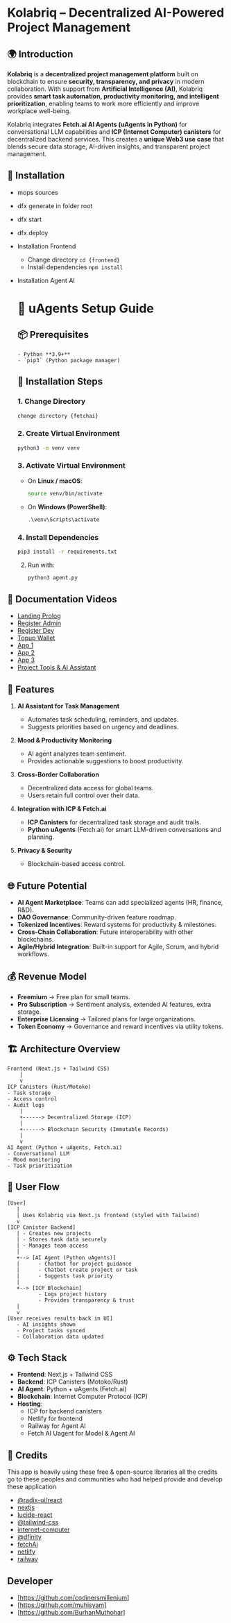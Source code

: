 # Kolabriq – Decentralized AI-Powered Project Management

## 🌍 Introduction
**Kolabriq** is a **decentralized project management platform** built on blockchain to ensure **security, transparency, and privacy** in modern collaboration. With support from **Artificial Intelligence (AI)**, Kolabriq provides **smart task automation, productivity monitoring, and intelligent prioritization**, enabling teams to work more efficiently and improve workplace well-being.

Kolabriq integrates **Fetch.ai AI Agents (uAgents in Python)** for conversational LLM capabilities and **ICP (Internet Computer) canisters** for decentralized backend services. This creates a **unique Web3 use case** that blends secure data storage, AI-driven insights, and transparent project management.

## 🚀 Installation
  - mops sources
  - dfx generate in folder root
  - dfx start
  - dfx deploy
  - Installation Frontend
    - Change directory `cd {frontend}`
    - Install dependencies `npm install`
  - Installation Agent AI
    # 🐍 uAgents Setup Guide
      ## 📦 Prerequisites
        - Python **3.9+**
        - `pip3` (Python package manager)
      ## 🔧 Installation Steps
      ### 1. Change Directory
      ```bash
      change directory {fetchai}
      ```
      ### 2. Create Virtual Environment
      ```bash
      python3 -m venv venv
      ```
      ### 3. Activate Virtual Environment
      - On **Linux / macOS**:
        ```bash
        source venv/bin/activate
        ```
      - On **Windows (PowerShell)**:
        ```powershell
        .\venv\Scripts\activate
        ```
      
      ### 4. Install Dependencies
      ```bash
      pip3 install -r requirements.txt
      ```
      
      2. Run with:
         ```bash
         python3 agent.py
         ```

## 📝 Documentation Videos

- [Landing Prolog](https://drive.google.com/file/d/122R_cEsvz0U9HTxy03PWzUPUfbToJ8ZC/view?usp=sharing)
- [Register Admin](https://drive.google.com/file/d/1_IVVJFA8whsYkkkvlXC7CxMNvjib9zGX/view?usp=sharing)
- [Register Dev](https://drive.google.com/file/d/1dvknF3RbWgZVSwbTDMU4wo46nPPMgvtN/view?usp=sharing)
- [Topup Wallet](https://drive.google.com/file/d/1AW8LFvZPcVaYF6DeMnAyygY3UrOi5u_0/view?usp=sharing)
- [App 1](https://drive.google.com/file/d/1sjMfUOQCHjMWGP2Hieac6OMJ3OdjrArc/view?usp=sharing)
- [App 2](https://drive.google.com/file/d/1ST241O0ERshlartHE1vCqki6Quw_9yH9/view?usp=sharing)
- [App 3](https://drive.google.com/file/d/1jr8FHzz4U8vmAgMkuaOzeAWHKb-23r4f/view?usp=sharing)
- [Project Tools & AI Assistant](https://youtu.be/qnklYb2gIzM)



## 🚀 Features
1. **AI Assistant for Task Management**
   - Automates task scheduling, reminders, and updates.
   - Suggests priorities based on urgency and deadlines.

2. **Mood & Productivity Monitoring**
   - AI agent analyzes team sentiment.
   - Provides actionable suggestions to boost productivity.

3. **Cross-Border Collaboration**
   - Decentralized data access for global teams.
   - Users retain full control over their data.

4. **Integration with ICP & Fetch.ai**
   - **ICP Canisters** for decentralized task storage and audit trails.
   - **Python uAgents** (Fetch.ai) for smart LLM-driven conversations and planning.

5. **Privacy & Security**
   - Blockchain-based access control.

## 🌐 Future Potential
- **AI Agent Marketplace**: Teams can add specialized agents (HR, finance, R&D).
- **DAO Governance**: Community-driven feature roadmap.
- **Tokenized Incentives**: Reward systems for productivity & milestones.
- **Cross-Chain Collaboration**: Future interoperability with other blockchains.
- **Agile/Hybrid Integration**: Built-in support for Agile, Scrum, and hybrid workflows.

## 💰 Revenue Model
- **Freemium** → Free plan for small teams.
- **Pro Subscription** → Sentiment analysis, extended AI features, extra storage.
- **Enterprise Licensing** → Tailored plans for large organizations.
- **Token Economy** → Governance and reward incentives via utility tokens.
  
## 🏗️ Architecture Overview

```
Frontend (Next.js + Tailwind CSS)
    |
    v
ICP Canisters (Rust/Motoko)
- Task storage
- Access control
- Audit logs
    |
    +------> Decentralized Storage (ICP)
    |
    +------> Blockchain Security (Immutable Records)
    |
    v
AI Agent (Python + uAgents, Fetch.ai)
- Conversational LLM
- Mood monitoring
- Task prioritization
```

## 🔄 User Flow

```
[User]
   |
   | Uses Kolabriq via Next.js frontend (styled with Tailwind)
   v
[ICP Canister Backend]
   | - Creates new projects
   | - Stores task data securely
   | - Manages team access
   |
   +--> [AI Agent (Python uAgents)]
   |      - Chatbot for project guidance
   |      - Chatbot create project or task
   |      - Suggests task priority
   |
   +--> [ICP Blockchain]
          - Logs project history
          - Provides transparency & trust
   |
   v
[User receives results back in UI]
   - AI insights shown
   - Project tasks synced
   - Collaboration data updated
```

## ⚙️ Tech Stack
- **Frontend**: Next.js + Tailwind CSS
- **Backend**: ICP Canisters (Motoko/Rust)
- **AI Agent**: Python + uAgents (Fetch.ai)
- **Blockchain**: Internet Computer Protocol (ICP)
- **Hosting**: 
   - ICP for backend canisters
   - Netlify for frontend
   - Railway for Agent AI
   - Fetch AI Uagent for Model & Agent AI

## 🎉 Credits
This app is heavily using these free & open-source libraries
all the credits go to these peoples and communities
who had helped provide and develop these application
- [@radix-ui/react](https://www.radix-ui.com)
- [nextjs](https://nextjs.org)
- [lucide-react](https://lucide.dev/icons/)
- [@tailwind-css](https://tailwindcss.com)
- [internet-computer](https://internetcomputer.org)
- [@dfinity](https://dfinity.org)
- [fetchAi](https://fetch.ai)
- [netlify](https://netlify.com)
- [railway](https://railway.com)

## Developer
- [https://github.com/codinersmillenium]
- [https://github.com/muhisyam]
- [https://github.com/BurhanMuthohar]
